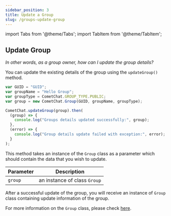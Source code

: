 ```yaml
---
sidebar_position: 3
title: Update a Group
slug: /groups-update-group
---
```


import Tabs from '@theme/Tabs';
import TabItem from '@theme/TabItem';

## Update Group

_In other words, as a group owner, how can I update the group details?_

You can update the existing details of the group using the `updateGroup()` method.

<Tabs>
<TabItem value="Update Group" label="Update Group">

```javascript
var GUID = "GUID";
var groupName = "Hello Group";
var groupType = CometChat.GROUP_TYPE.PUBLIC;
var group = new CometChat.Group(GUID, groupName, groupType);

CometChat.updateGroup(group).then(
  (group) => {
    console.log("Groups details updated successfully:", group);
  },
  (error) => {
    console.log("Group details update failed with exception:", error);
  }
);
```

</TabItem>
</Tabs>

This method takes an instance of the `Group` class as a parameter which should contain the data that you wish to update.

| Parameter | Description                  |
| --------- | ---------------------------- |
| `group`   | an instance of class `Group` |

After a successful update of the group, you will receive an instance of `Group` class containing update information of the group.

For more information on the `Group` class, please check [here](./groups-create-group#group-class).

